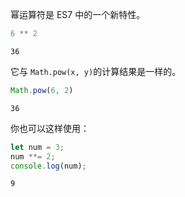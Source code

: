 幂运算符是 ES7 中的一个新特性。

```javascript
6 ** 2
```
```
36
```

它与 `Math.pow(x, y)`的计算结果是一样的。

```javascript
Math.pow(6, 2)
```
```
36
```

你也可以这样使用：

```javascript
let num = 3;
num **= 2;
console.log(num);
```

```
9
```
